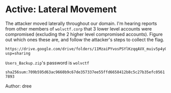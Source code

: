 # Active: Lateral Movement

The attacker moved laterally throughout our domain. I'm hearing reports from other members of `wolvctf.corp` that 3 lower level accounts were compromised (excluding the 2 higher level compromised accounts). Figure out which ones these are, and follow the attacker's steps to collect the flag. 

```
https://drive.google.com/drive/folders/11MzaiPYvosPSYlKzqqAVX_muiv5p4yQA?usp=sharing
```

`Users_Backup.zip`'s password is `wolvctf`

`sha256sum:709b595d63ac9660b9c67de357337ee55ffd6658412b8c5c27b35efc05617893`

Author: dree
